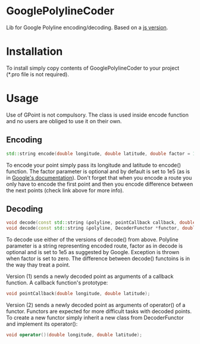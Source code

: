 # GooglePolylineCoder
Lib for Google Polyline encoding/decoding.
Based on a [js version](https://github.com/mapbox/polyline).

# Installation
To install simply copy contents of GooglePolylineCoder to 
your project (*.pro file is not required).

# Usage
Use of GPoint is not compulsory. The class is used inside encode 
function and no users are obliged to use it on their own.

## Encoding
```C++
std::string encode(double longitude, double latitude, double factor = 1e5);
```
To encode your point simply pass its longitude and latitude to 
encode() function. The factor parameter is optional and by default
is set to 1e5 (as is in [Google's documentation](https://developers.google.com/maps/documentation/utilities/polylinealgorithm)).
Don't forget that when you encode a route you only have to encode the first point and then you encode difference 
between the next points (check link above for more info).

## Decoding
```C++
void decode(const std::string &polyline, pointCallback callback, double factor = 1e5) throw(std::invalid_argument); // (1)
void decode(const std::string &polyline, DecoderFunctor *functor, double factor = 1e5) throw(std::invalid_argument); // (2)
```
To decode use either of the versions of decode() from above.
Polyline parameter is a string representing encoded route, factor as in decode is optional and is set to 1e5 as suggested by Google.
Exception is thrown when factor is set to zero.
The difference between decode() functoins is in the way thay treat a point. 

Version (1) sends a newly decoded point as 
arguments of a callback function. A callback function's prototype:
```C++
void pointCallback(double longitude, double latitude);
```

Version (2) sends a newly decoded point as arguments of operator() of a functor.
Functors are expected for more difficult tasks with decoded points. To create a new functor simply inherit a new class from DecoderFunctor
and implement its operator():
```C++
void operator()(double longitude, double latitude);
```

